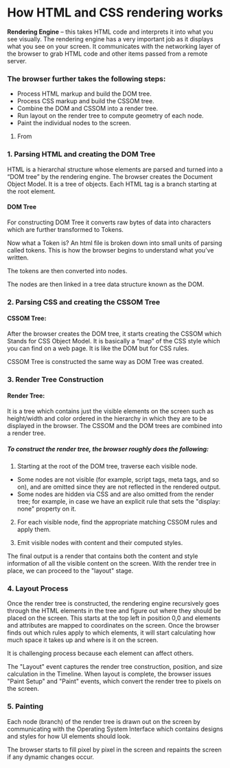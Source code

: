 # How HTML and CSS rendering works

**Rendering Engine** – this takes HTML code and interprets it into what you see visually.
The rendering engine has a very important job as it displays what you see on your screen. It communicates with the networking layer of the browser to grab HTML code and other items passed from a remote server. 

### The browser further takes the following steps:
* Process HTML markup and build the DOM tree.
* Process CSS markup and build the CSSOM tree.
* Combine the DOM and CSSOM into a render tree.
* Run layout on the render tree to compute geometry of each node.
* Paint the individual nodes to the screen.

1. From 
### 1. Parsing HTML and creating the DOM Tree
HTML is a hierarchal structure whose elements are parsed and turned into a “DOM tree” by the rendering engine. The browser creates the Document Object Model. It is a tree of objects. Each HTML tag is a branch starting at the root element.

#### DOM Tree
For constructing DOM Tree it converts raw bytes of data into characters which are further transformed to Tokens.

Now what a Token is? An html file is broken down into small units of parsing called tokens. This is how the browser begins to understand what you’ve written.

The tokens are then converted into nodes.

The nodes are then linked in a tree data structure known as the DOM.

### 2. Parsing CSS and creating the CSSOM Tree
#### CSSOM Tree:
After the browser creates the DOM tree, it starts creating the CSSOM which Stands for CSS Object Model. It is basically a “map” of the CSS style which you can find on a web page. It is like the DOM but for CSS rules.

CSSOM Tree is constructed the same way as DOM Tree was created.

### 3. Render Tree Construction
#### Render Tree:
It is a tree which contains just the visible elements on the screen such as height/width and color ordered in the hierarchy in which they are to be displayed in the browser. The CSSOM and the DOM trees are combined into a render tree.

##### To construct the render tree, the browser roughly does the following:

1. Starting at the root of the DOM tree, traverse each visible node.

* Some nodes are not visible (for example, script tags, meta tags, and so on), and are omitted since they are not reflected in the rendered output.
* Some nodes are hidden via CSS and are also omitted from the render tree; for example, in case we have an explicit rule that sets the "display: none" property on it.
2. For each visible node, find the appropriate matching CSSOM rules and apply them.

3. Emit visible nodes with content and their computed styles.

The final output is a render that contains both the content and style information of all the visible content on the screen. With the render tree in place, we can proceed to the "layout" stage.


### 4. Layout Process
Once the render tree is constructed, the rendering engine recursively goes through the HTML elements in the tree and figure out where they should be placed on the screen. This starts at the top left in position 0,0 and elements and attributes are mapped to coordinates on the screen.
Once the browser finds out which rules apply to which elements, it will start calculating how much space it takes up and where is it on the screen.

It is challenging process because each element can affect others.

The "Layout" event captures the render tree construction, position, and size calculation in the Timeline.
When layout is complete, the browser issues "Paint Setup" and "Paint" events, which convert the render tree to pixels on the screen.

### 5. Painting 
Each node (branch) of the render tree is drawn out on the screen by communicating with the Operating System Interface which contains designs and styles for how UI elements should look.

The browser starts to fill pixel by pixel in the screen and repaints the screen if any dynamic changes occur.
